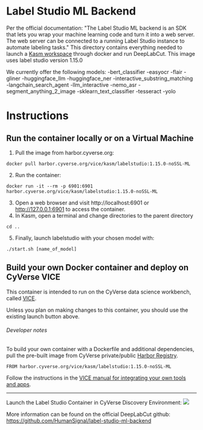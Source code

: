 # Label Studio ML Backend

Per the official documentation: "The Label Studio ML backend is an SDK that lets you wrap your machine learning code and turn it into a web server. The web server can be connected to a running Label Studio instance to automate labeling tasks." This directory contains everything needed to launch a [Kasm workspace](https://kasmweb.com/) through docker and run DeepLabCut. This image uses label studio version 1.15.0

We currently offer the following models:
-bert_classifier
-easyocr
-flair
-gliner
-huggingface_llm
-huggingface_ner
-interactive_substring_matching
-langchain_search_agent
-llm_interactive
-nemo_asr
-segment_anything_2_image
-sklearn_text_classifier
-tesseract
-yolo


# Instructions

## Run the container locally or on a Virtual Machine

1. Pull the image from harbor.cyverse.org:
```
docker pull harbor.cyverse.org/vice/kasm/labelstudio:1.15.0-noSSL-ML
```
2. Run the container:
```
docker run -it --rm -p 6901:6901 harbor.cyverse.org/vice/kasm/labelstudio:1.15.0-noSSL-ML
```
3. Open a web browser and visit http://localhost:6901 or http://127.0.0.1:6901 to access the container.
4. In Kasm, open a terminal and change directories to the parent directory
```
cd ..
```
5. Finally, launch labelstudio with your chosen model with:
```
./start.sh [name_of_model]
```

## Build your own Docker container and deploy on CyVerse VICE

This container is intended to run on the CyVerse data science workbench, called [VICE](https://cyverse-visual-interactive-computing-environment.readthedocs-hosted.com/en/latest/index.html).

Unless you plan on making changes to this container, you should use the existing launch button above.

###### Developer notes

To build your own container with a Dockerfile and additional dependencies, pull the pre-built image from CyVerse private/public [Harbor Registry](https://harbor.cyverse.org).

```
FROM harbor.cyverse.org/vice/kasm/labelstudio:1.15.0-noSSL-ML
```
Follow the instructions in the [VICE manual for integrating your own tools and apps](https://cyverse-visual-interactive-computing-environment.readthedocs-hosted.com/en/latest/developer_guide/building.html).

---

Launch the Label Studio Container in CyVerse Discovery Environment: <a href="https://de.cyverse.org/apps/de/184c82f4-d8fa-11ef-88e4-008cfa5ae621/launch" target="_blank"><img src="https://de.cyverse.org/Powered-By-CyVerse-blue.svg"></a>

More information can be found on the official DeepLabCut github: https://github.com/HumanSignal/label-studio-ml-backend
